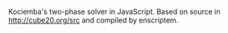 Kociemba's two-phase solver in JavaScript.
Based on source in http://cube20.org/src
and compiled by enscriptem.
